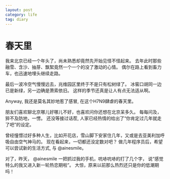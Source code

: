 ```yaml
---
layout: post
category: life
tag: diary
---
```


春天里
===

我来北京已经一个年头了，尚未熟悉却竟然先开始见怪不怪起来。
去年此时那些融雪、含沙、抽芽、飘絮竟然一个一个的没了激动的心情。
偶尔在路上看到畜力车，也迅速地埋头继续走路。

最后一波冷空气慢慢远去，兆维园区里终于不是只有松树绿了。
冰窖口胡同一边已是新绿，另一边确是萧索依旧。
这样的季节还真是让人有点无法适从啊。

Anyway, 我还是莫名其妙地惹了感冒, 在这个H7N9肆虐的春天里。

朋友们喜欢聊北京哪儿好哪儿不好，也喜欢问你还想在北京呆多久。
每每问及，猝不及防地，一愣。
还没等接过话茬, 人家已经热情的给出了“你肯定过几年就走了吧”的设定。

曾经憧憬过好多种人生，比如开花店，雪山脚下安家住几年，又或是去亚美利加呼吸自由空气神马的。
现在看起来，一切都还没定数对吧？
做几年程序员后，希望可以尝试新的生活方式, 与 @ainesmile。

对了，昨天， @ainesmile 一把抓过我的手机，吭哧吭哧的打了几个字，
说“感觉特么的我又进入新一轮热恋期啦”。
大惊，原来以前那么热烈还只是你的低潮期吗！
